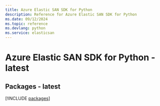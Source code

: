 ```yaml
---
title: Azure Elastic SAN SDK for Python
description: Reference for Azure Elastic SAN SDK for Python
ms.date: 09/12/2024
ms.topic: reference
ms.devlang: python
ms.service: elasticsan
---
```

# Azure Elastic SAN SDK for Python - latest
## Packages - latest
[!INCLUDE [packages](elastic-san-index.md)]